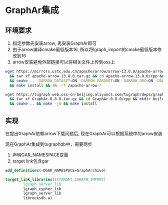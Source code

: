 # GraphAr集成

## 环境要求

1. 指定参数先安装arrow, 再安装GraphAr即可
2. 由于arrow编译cmake最低版本16, 所以将lgraph_import的cmake最低版本修改到16
3. arrow安装避免外部链接可以将相关文件上传到oss上

```bash
wget https://mirrors.ustc.edu.cn/apache/arrow/arrow-13.0.0/apache-arrow-13.0.0.tar.gz \
  && tar xf apache-arrow-13.0.0.tar.gz && cd apache-arrow-13.0.0/cpp && mkdir build && cd build \
  && cmake .. -DARROW_DATASET=ON -DARROW_PARQUET=ON -DARROW_ORC=ON -DARROW_CSV=ON && make -j6 \
  && make install && rm -rf /apache-arrow-*

wget https://tugraph-web.oss-cn-beijing.aliyuncs.com/tugraph/deps/graphar/GraphAr-0.8.0.tar.gz \
  && tar xf GraphAr-0.8.0.tar.gz && cd GraphAr-0.8.0/cpp && mkdir build && cd build \
  && cmake .. && make -j6 && make install
```

## 实现

在提出GraphAr依赖arrow下载问题后, 现在GraphAr可以根据系统中的arrow安装

现在GraphAr集成到tugraphdb中，需要两步

1. 声明GAR_NAMESPACE变量
2. target link包含gar

```cmake
add_definitions(-DGAR_NAMESPACE=GraphArchive)

target_link_libraries(${TARGET_LGRAPH_IMPORT}
        lgraph_server_lib
        lgraph_cypher_lib
        lgraph_server_lib
        librocksdb.a)
```
